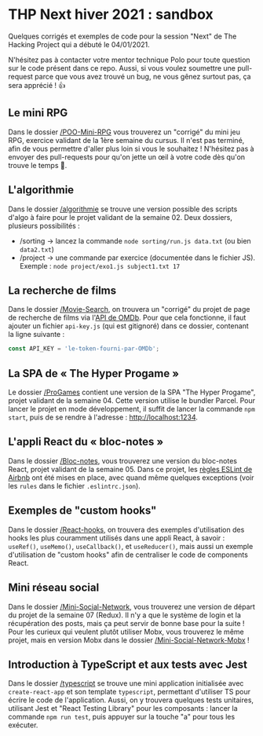 # THP Next hiver 2021 : sandbox

Quelques corrigés et exemples de code pour la session "Next" de The Hacking Project qui a débuté le 04/01/2021.

N'hésitez pas à contacter votre mentor technique Polo pour toute question sur le
code présent dans ce repo. Aussi, si vous voulez soumettre une pull-request parce que
vous avez trouvé un bug, ne vous gênez surtout pas, ça sera apprécié&nbsp;! 👍

## Le mini RPG

Dans le dossier [/POO-Mini-RPG](/POO-Mini-RPG) vous trouverez un "corrigé" du mini jeu RPG,
exercice validant de la 1ère semaine du cursus. Il n'est pas terminé, afin de vous permettre
d'aller plus loin si vous le souhaitez&nbsp;! N'hésitez pas à envoyer des pull-requests pour
qu'on jette un œil à votre code dès qu'on trouve le temps 🙂.

## L'algorithmie

Dans le dossier [/algorithmie](/algorithmie) se trouve une version possible des scripts d'algo
à faire pour le projet validant de la semaine 02. Deux dossiers, plusieurs possibilités&nbsp;:
- /sorting → lancez la commande `node sorting/run.js data.txt` (ou bien `data2.txt`)
- /project → une commande par exercice (documentée dans le fichier JS). Exemple&nbsp;: `node project/exo1.js subject1.txt 17`

## La recherche de films

Dans le dossier [/Movie-Search](/Movie-Search), on trouvera un "corrigé" du projet de page de
recherche de films via l'[API de OMDb](http://www.omdbapi.com/). Pour que cela fonctionne,
il faut ajouter un fichier `api-key.js` (qui est gitignoré) dans ce dossier, contenant la
ligne suivante&nbsp;:

```js
const API_KEY = 'le-token-fourni-par-OMDb';
```

## La SPA de « The Hyper Progame »

Le dossier [/ProGames](/ProGames) contient une version de la SPA "The Hyper Progame", projet
validant de la semaine 04. Cette version utilise le bundler Parcel. Pour lancer le projet en mode
développement, il suffit de lancer la commande `npm start`, puis de se rendre à l'adresse :
[http://localhost:1234](http://localhost:1234).


## L'appli React du « bloc-notes »

Dans le dossier [/Bloc-notes](/Bloc-notes), vous trouverez une version du bloc-notes React, projet
validant de la semaine 05. Dans ce projet, les [règles ESLint de Airbnb](https://www.npmjs.com/package/eslint-config-airbnb)
ont été mises en place, avec quand même quelques exceptions (voir les `rules` dans le
fichier `.eslintrc.json`).

## Exemples de "custom hooks"

Dans le dossier [/React-hooks](/React-hooks), on trouvera des exemples d'utilisation des hooks les
plus couramment utilisés dans une appli React, à savoir : `useRef()`, `useMemo()`, `useCallback()`,
et `useReducer()`, mais aussi un exemple d'utilisation de "custom hooks" afin de centraliser le code
de components React.

## Mini réseau social

Dans le dossier [/Mini-Social-Network](/Mini-Social-Network), vous trouverez une version de départ
du projet de la semaine 07 (Redux). Il n'y a que le système de login et la récupération des posts,
mais ça peut servir de bonne base pour la suite ! Pour les curieux qui veulent plutôt utiliser Mobx,
vous trouverez le même projet, mais en version Mobx dans le dossier
[/Mini-Social-Network-Mobx](/Mini-Social-Network-Mobx) !

## Introduction à TypeScript et aux tests avec Jest

Dans le dossier [/typescript](/typescript) se trouve une mini application initialisée avec
`create-react-app` et son template `typescript`, permettant d'utiliser TS pour écrire le code de
l'application. Aussi, on y trouvera quelques tests unitaires, utilisant Jest et "React Testing
Library" pour les composants : lancer la commande `npm run test`, puis appuyer sur la touche "a"
pour tous les exécuter.
